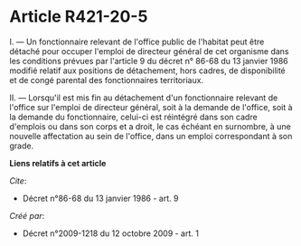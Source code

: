 # Article R421-20-5

I. ― Un fonctionnaire relevant de l'office public de l'habitat peut être détaché pour occuper l'emploi de directeur général
de cet organisme dans les conditions prévues par l'article 9 du décret n° 86-68 du 13 janvier 1986 modifié relatif aux
positions de détachement, hors cadres, de disponibilité et de congé parental des fonctionnaires territoriaux. 

II. ― Lorsqu'il est mis fin au détachement d'un fonctionnaire relevant de l'office sur l'emploi de directeur général, soit à
la demande de l'office, soit à la demande du fonctionnaire, celui-ci est réintégré dans son cadre d'emplois ou dans son corps
et a droit, le cas échéant en surnombre, à une nouvelle affectation au sein de l'office, dans un emploi correspondant à son
grade.

**Liens relatifs à cet article**

_Cite_:

  - Décret n°86-68 du 13 janvier 1986 - art. 9

_Créé par_:

  - Décret n°2009-1218 du 12 octobre 2009 - art. 1
